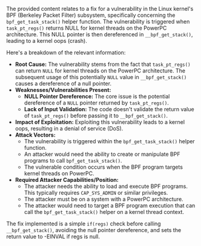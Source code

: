 The provided content relates to a fix for a vulnerability in the Linux kernel's BPF (Berkeley Packet Filter) subsystem, specifically concerning the `bpf_get_task_stack()` helper function. The vulnerability is triggered when `task_pt_regs()` returns NULL for kernel threads on the PowerPC architecture. This NULL pointer is then dereferenced in `__bpf_get_stack()`, leading to a kernel oops (crash).

Here's a breakdown of the relevant information:

*   **Root Cause:** The vulnerability stems from the fact that `task_pt_regs()` can return `NULL` for kernel threads on the PowerPC architecture. The subsequent usage of this potentially `NULL` value in `__bpf_get_stack()` causes a dereference of a null pointer.
*   **Weaknesses/Vulnerabilities Present:**
    *   **NULL Pointer Dereference:** The core issue is the potential dereference of a `NULL` pointer returned by `task_pt_regs()`.
    *   **Lack of Input Validation:** The code doesn't validate the return value of `task_pt_regs()` before passing it to `__bpf_get_stack()`.
*   **Impact of Exploitation:** Exploiting this vulnerability leads to a kernel oops, resulting in a denial of service (DoS).
*   **Attack Vectors:**
    *   The vulnerability is triggered within the `bpf_get_task_stack()` helper function.
    *   An attacker would need the ability to create or manipulate BPF programs to call `bpf_get_task_stack()`.
    *   The vulnerable condition occurs when the BPF program targets kernel threads on PowerPC.
*   **Required Attacker Capabilities/Position:**
    *   The attacker needs the ability to load and execute BPF programs. This typically requires `CAP_SYS_ADMIN` or similar privileges.
    *   The attacker must be on a system with a PowerPC architecture.
    *   The attacker would need to target a BPF program execution that can call the `bpf_get_task_stack()` helper on a kernel thread context.

The fix implemented is a simple `if(regs)` check before calling `__bpf_get_stack()`, avoiding the null pointer dereference, and sets the return value to -EINVAL if regs is null.